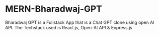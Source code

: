 # MERN-Bharadwaj-GPT
Bharadwaj GPT is a Fullstack App that is a  Chat GPT clone using open AI API. The Techstack used is React.js, Open-AI API &amp; Express.js 
